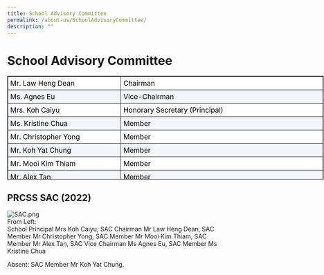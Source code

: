 ```yaml
---
title: School Advisory Committee
permalink: /about-us/SchoolAdvisoryCommittee/
description: ""
---
```

School Advisory Committee
=========================

<table width="100%" class="ive_eobj_center iveo_table ives_tab_dark" style="margin: auto; outline: 0px; padding: 0px; clear: both; border: 1px solid rgb(42, 42, 42); border-spacing: 1px; border-collapse: collapse; text-align: justify; width: 731.117px; height: 240px;"><tbody style="margin: 0px; outline: 0px; padding: 0px;"><tr style="margin: 0px; outline: 0px; padding: 0px;"><td width="250px" style="margin: 0px; outline: 0px; padding: 5px; text-align: justify; border: 1px solid rgb(42, 42, 42); background: rgb(255, 255, 255); color: rgb(68, 68, 68); width: 260px;"><font color="#000000" style="margin: 0px; outline: 0px; padding: 0px;">Mr. Law Heng Dean</font></td><td style="margin: 0px; outline: 0px; padding: 5px; text-align: justify; border: 1px solid rgb(42, 42, 42); background: rgb(255, 255, 255); color: rgb(68, 68, 68); width: 478px;"><font color="#000000" style="margin: 0px; outline: 0px; padding: 0px;">Chairman<br style="margin: 0px; outline: 0px; padding: 0px;"></font></td></tr><tr style="margin: 0px; outline: 0px; padding: 0px;"><td width="250px" style="margin: 0px; outline: 0px; padding: 5px; text-align: justify; border: 1px solid rgb(42, 42, 42); background: rgb(244, 245, 252); color: rgb(68, 68, 68);"><font color="#000000" style="margin: 0px; outline: 0px; padding: 0px;">Ms. Agnes Eu</font></td><td style="margin: 0px; outline: 0px; padding: 5px; text-align: justify; border: 1px solid rgb(42, 42, 42); background: rgb(244, 245, 252); color: rgb(68, 68, 68);"><font color="#000000" style="margin: 0px; outline: 0px; padding: 0px;">Vice-Chairman</font></td></tr><tr style="margin: 0px; outline: 0px; padding: 0px;"><td style="margin: 0px; outline: 0px; padding: 5px; text-align: justify; border: 1px solid rgb(42, 42, 42); background: rgb(255, 255, 255); color: rgb(68, 68, 68);"><font color="#000000" style="margin: 0px; outline: 0px; padding: 0px;">Mrs. Koh Caiyu</font></td><td style="margin: 0px; outline: 0px; padding: 5px; text-align: justify; border: 1px solid rgb(42, 42, 42); background: rgb(255, 255, 255); color: rgb(68, 68, 68);"><font color="#000000" style="margin: 0px; outline: 0px; padding: 0px;">Honorary Secretary (Principal)</font></td></tr><tr style="margin: 0px; outline: 0px; padding: 0px;"><td style="margin: 0px; outline: 0px; padding: 5px; text-align: justify; border: 1px solid rgb(42, 42, 42); background: rgb(244, 245, 252); color: rgb(68, 68, 68);"><font color="#000000" style="margin: 0px; outline: 0px; padding: 0px;">Ms. Kristine Chua</font></td><td style="margin: 0px; outline: 0px; padding: 5px; text-align: justify; border: 1px solid rgb(42, 42, 42); background: rgb(244, 245, 252); color: rgb(68, 68, 68);"><font color="#000000" style="margin: 0px; outline: 0px; padding: 0px;">Member</font></td></tr><tr style="margin: 0px; outline: 0px; padding: 0px;"><td style="margin: 0px; outline: 0px; padding: 5px; text-align: justify; border: 1px solid rgb(42, 42, 42); background: rgb(255, 255, 255); color: rgb(68, 68, 68);"><font color="#000000" style="margin: 0px; outline: 0px; padding: 0px;">Mr. Christopher Yong</font></td><td style="margin: 0px; outline: 0px; padding: 5px; text-align: justify; border: 1px solid rgb(42, 42, 42); background: rgb(255, 255, 255); color: rgb(68, 68, 68);"><font color="#000000" style="margin: 0px; outline: 0px; padding: 0px;">Member</font></td></tr><tr style="margin: 0px; outline: 0px; padding: 0px;"><td style="margin: 0px; outline: 0px; padding: 5px; text-align: justify; border: 1px solid rgb(42, 42, 42); background: rgb(244, 245, 252); color: rgb(68, 68, 68);"><font color="#000000" style="margin: 0px; outline: 0px; padding: 0px;">Mr. Koh Yat Chung</font></td><td style="margin: 0px; outline: 0px; padding: 5px; text-align: justify; border: 1px solid rgb(42, 42, 42); background: rgb(244, 245, 252); color: rgb(68, 68, 68);"><font color="#000000" style="margin: 0px; outline: 0px; padding: 0px;">Member</font></td></tr><tr style="margin: 0px; outline: 0px; padding: 0px;"><td style="margin: 0px; outline: 0px; padding: 5px; text-align: justify; border: 1px solid rgb(42, 42, 42); background: rgb(255, 255, 255); color: rgb(68, 68, 68);"><font color="#000000" style="margin: 0px; outline: 0px; padding: 0px;">Mr. Mooi Kim Thiam&nbsp;</font></td><td style="margin: 0px; outline: 0px; padding: 5px; text-align: left; border: 1px solid rgb(42, 42, 42); background: rgb(255, 255, 255); color: rgb(68, 68, 68);"><font color="#000000" style="margin: 0px; outline: 0px; padding: 0px;">Member</font></td></tr><tr style="margin: 0px; outline: 0px; padding: 0px;"><td style="margin: 0px; outline: 0px; padding: 5px; text-align: justify; border: 1px solid rgb(42, 42, 42); background: rgb(244, 245, 252); color: rgb(68, 68, 68);"><font color="#000000" style="margin: 0px; outline: 0px; padding: 0px;">Mr. Alex Tan</font></td><td style="margin: 0px; outline: 0px; padding: 5px; text-align: justify; border: 1px solid rgb(42, 42, 42); background: rgb(244, 245, 252); color: rgb(68, 68, 68);"><font color="#000000" style="margin: 0px; outline: 0px; padding: 0px;">Member</font></td></tr></tbody></table>

PRCSS SAC (2022)
----------------

![SAC.png](https://prcss.moe.edu.sg/qql/slot/u200/images/parents_support_group/SAC.png)  
From Left:  
School Principal Mrs Koh Caiyu, SAC Chairman Mr Law Heng Dean, SAC Member Mr Christopher Yong, SAC Member Mr Mooi Kim Thiam, SAC Member Mr Alex Tan, SAC Vice Chairman Ms Agnes Eu, SAC Member Ms Kristine Chua  
  
Absent: SAC Member Mr Koh Yat Chung.
